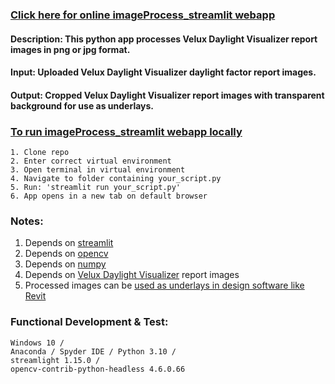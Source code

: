 ### [Click here for online imageProcess_streamlit webapp](https://jpstaub-imageprocess-streamlit-imageprocess-streamlit-m0xso8.streamlit.app/)

#### Description: This python app processes Velux Daylight Visualizer report images in png or jpg format.

#### Input: Uploaded Velux Daylight Visualizer daylight factor report images.

#### Output: Cropped Velux Daylight Visualizer report images with transparent background for use as underlays.

### [To run imageProcess_streamlit webapp locally](https://docs.streamlit.io/knowledge-base/using-streamlit/how-do-i-run-my-streamlit-script)
    1. Clone repo
	2. Enter correct virtual environment
	3. Open terminal in virtual environment
	4. Navigate to folder containing your_script.py
	5. Run: 'streamlit run your_script.py'
	6. App opens in a new tab on default browser

### Notes:
1. Depends on [streamlit](https://pypi.org/project/xgbxml/)
2. Depends on [opencv](https://test.pypi.org/project/topologicpy/)
3. Depends on [numpy](https://pypi.org/project/numpy/)
4. Depends on [Velux Daylight Visualizer](https://www.velux.com/what-we-do/digital-tools/daylight-visualizer) report images 
5. Processed images can be [used as underlays in design software like Revit](https://www.youtube.com/watch?v=J5ilicWeNCs)

### Functional Development & Test:
    Windows 10 /
    Anaconda / Spyder IDE / Python 3.10 /
    streamlight 1.15.0 /
    opencv-contrib-python-headless 4.6.0.66
